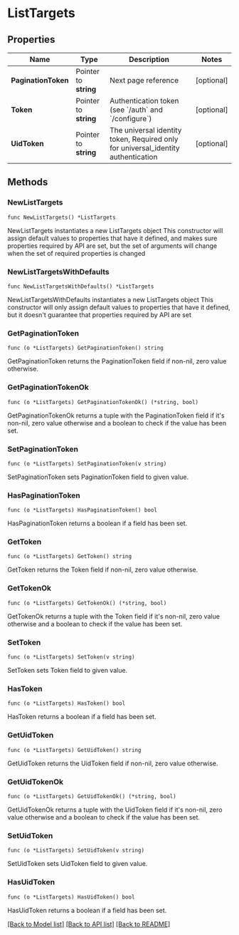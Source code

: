 # ListTargets

## Properties

Name | Type | Description | Notes
------------ | ------------- | ------------- | -------------
**PaginationToken** | Pointer to **string** | Next page reference | [optional] 
**Token** | Pointer to **string** | Authentication token (see &#x60;/auth&#x60; and &#x60;/configure&#x60;) | [optional] 
**UidToken** | Pointer to **string** | The universal identity token, Required only for universal_identity authentication | [optional] 

## Methods

### NewListTargets

`func NewListTargets() *ListTargets`

NewListTargets instantiates a new ListTargets object
This constructor will assign default values to properties that have it defined,
and makes sure properties required by API are set, but the set of arguments
will change when the set of required properties is changed

### NewListTargetsWithDefaults

`func NewListTargetsWithDefaults() *ListTargets`

NewListTargetsWithDefaults instantiates a new ListTargets object
This constructor will only assign default values to properties that have it defined,
but it doesn't guarantee that properties required by API are set

### GetPaginationToken

`func (o *ListTargets) GetPaginationToken() string`

GetPaginationToken returns the PaginationToken field if non-nil, zero value otherwise.

### GetPaginationTokenOk

`func (o *ListTargets) GetPaginationTokenOk() (*string, bool)`

GetPaginationTokenOk returns a tuple with the PaginationToken field if it's non-nil, zero value otherwise
and a boolean to check if the value has been set.

### SetPaginationToken

`func (o *ListTargets) SetPaginationToken(v string)`

SetPaginationToken sets PaginationToken field to given value.

### HasPaginationToken

`func (o *ListTargets) HasPaginationToken() bool`

HasPaginationToken returns a boolean if a field has been set.

### GetToken

`func (o *ListTargets) GetToken() string`

GetToken returns the Token field if non-nil, zero value otherwise.

### GetTokenOk

`func (o *ListTargets) GetTokenOk() (*string, bool)`

GetTokenOk returns a tuple with the Token field if it's non-nil, zero value otherwise
and a boolean to check if the value has been set.

### SetToken

`func (o *ListTargets) SetToken(v string)`

SetToken sets Token field to given value.

### HasToken

`func (o *ListTargets) HasToken() bool`

HasToken returns a boolean if a field has been set.

### GetUidToken

`func (o *ListTargets) GetUidToken() string`

GetUidToken returns the UidToken field if non-nil, zero value otherwise.

### GetUidTokenOk

`func (o *ListTargets) GetUidTokenOk() (*string, bool)`

GetUidTokenOk returns a tuple with the UidToken field if it's non-nil, zero value otherwise
and a boolean to check if the value has been set.

### SetUidToken

`func (o *ListTargets) SetUidToken(v string)`

SetUidToken sets UidToken field to given value.

### HasUidToken

`func (o *ListTargets) HasUidToken() bool`

HasUidToken returns a boolean if a field has been set.


[[Back to Model list]](../README.md#documentation-for-models) [[Back to API list]](../README.md#documentation-for-api-endpoints) [[Back to README]](../README.md)



